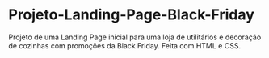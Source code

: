 # Projeto-Landing-Page-Black-Friday

Projeto de uma Landing Page inicial para uma loja de utilitários e decoração de cozinhas com promoções da Black Friday. Feita com HTML e CSS.
